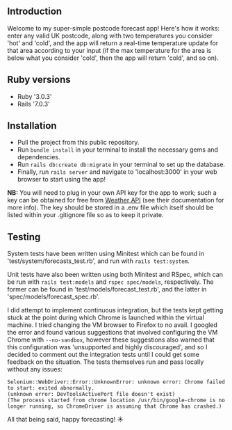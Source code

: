 ## Introduction
Welcome to my super-simple postcode forecast app! Here's how it works: enter any valid UK postcode, along with two temperatures you consider 'hot' and 'cold', and the app will return a real-time temperature update for that area according to your input (if the max temperature for the area is below what you consider 'cold', then the app will return 'cold', and so on).

## Ruby versions
- Ruby '3.0.3'
- Rails '7.0.3'

## Installation
- Pull the project from this public repository.
- Run `bundle install` in your terminal to install the necessary gems and dependencies.
- Run `rails db:create db:migrate` in your terminal to set up the database.
- Finally, run `rails server` and navigate to 'localhost:3000' in your web browser to start using the app!

**NB:** You will need to plug in your own API key for the app to work; such a key can be obtained for free from [Weather API](https://www.weatherapi.com/) (see their documentation for more info).
The key should be stored in a .env file which itself should be listed within your .gitignore file so as to keep it private.

## Testing
System tests have been written using Minitest which can be found in 'test/system/forecasts_test.rb', and run with `rails test:system`.

Unit tests have also been written using both Minitest and RSpec, which can be run with `rails test:models` and `rspec spec/models`, respectively. The former can be found in 'test/models/forecast_test.rb', and the latter in 'spec/models/forecast_spec.rb'.

I did attempt to implement continuous integration, but the tests kept getting stuck at the point during which Chrome is launched within the virtual machine. I tried changing the VM browser to Firefox to no avail. I googled the error and found various suggestions that involved configuring the VM Chrome with `--no-sandbox`, however these suggestions also warned that this configuration was 'unsupported and highly discouraged', and so I decided to comment out the integration tests until I could get some feedback on the situation. The tests themselves run and pass locally without any issues:
```
Selenium::WebDriver::Error::UnknownError: unknown error: Chrome failed to start: exited abnormally.
(unknown error: DevToolsActivePort file doesn't exist)
(The process started from chrome location /usr/bin/google-chrome is no longer running, so ChromeDriver is assuming that Chrome has crashed.)
```
All that being said, happy forecasting! ☀️
